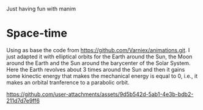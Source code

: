 Just having fun with manim

# Space-time

Using as base the code from https://github.com/Varniex/animations.git. I just adapted it with elliptical orbits for the Earth around the Sun, the Moon around the Earth and the Sun around the barycenter of the Solar System. Here the Earth revolves about 3 times around the Sun and then it gains some kinectic energy that makes the mechanical energy is equal to 0, i.e., it makes an orbital tranference to a parabolic orbit.



https://github.com/user-attachments/assets/9d5b542d-5ab1-4e3b-bdb2-211d7d7e9ff6



